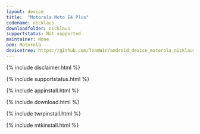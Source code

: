 ```yaml
---
layout: device
title:  "Motorola Moto E4 Plus"
codename: nicklaus
downloadfolder: nicklaus
supportstatus: Not supported
maintainer: None
oem: Motorola
devicetree: https://github.com/TeamWin/android_device_motorola_nicklaus
---
```


{% include disclaimer.html %}

{% include supportstatus.html %}

{% include appinstall.html %}

{% include download.html %}

{% include twrpinstall.html %}

{% include mtkinstall.html %}
